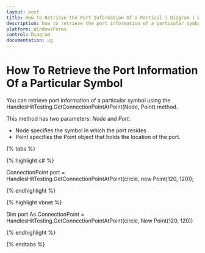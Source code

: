 ```yaml
---
layout: post
title: How To Retrieve the Port Information Of a Particul | Diagram | WindowsForms | Syncfusion
description: how to retrieve the port information of a particular symbol
platform: WindowsForms
control: Diagram
documentation: ug
---
```


# How To Retrieve the Port Information Of a Particular Symbol

You can retrieve port information of a particular symbol using the HandlesHitTesting.GetConnectionPointAtPoint(Node, Point) method.

This method has two parameters: _Node_ and _Port_. 

* Node specifies the symbol in which the port resides 
* Point specifies the Point object that holds the location of the port.

{% tabs %}

{% highlight c# %}

ConnectionPoint port = HandlesHitTesting.GetConnectionPointAtPoint(circle, new Point(120, 120)); 

{% endhighlight %}

{% highlight vbnet %}

Dim port As ConnectionPoint = HandlesHitTesting.GetConnectionPointAtPoint(circle, New Point(120, 120))

{% endhighlight %}

{% endtabs %}